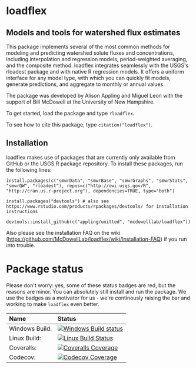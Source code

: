 # loadflex
## Models and tools for watershed flux estimates

This package implements several of the most common methods for 
modeling and predicting watershed solute fluxes and concentrations, including
interpolation and regression models, period-weighted averaging, and the
composite method. loadflex integrates seamlessly with the USGS's rloadest 
package and with native R regression models. It offers a uniform interface
for any model type, with which you can quickly fit models, generate
predictions, and aggregate to monthly or annual values.

The package was developed by Alison Appling and Miguel Leon with the support 
of Bill McDowell at the University of New Hampshire.

To get started, load the package and type `?loadflex`.

To see how to cite this package, type `citation("loadflex")`.


## Installation

loadflex makes use of packages that are currently only available from 
GitHub or the USGS R package repository. To install these packages, 
run the following lines:

```{r}
install.packages(c("smwrData", "smwrBase", "smwrGraphs", "smwrStats", 
"smwrQW", "rloadest"), repos=c("http://owi.usgs.gov/R", 
"http://cran.us.r-project.org"), dependencies=TRUE, type="both")

install.packages("devtools") # also see https://www.rstudio.com/products/rpackages/devtools/ for installation instructions

devtools::install_github(c("appling/unitted", "mcdowelllab/loadflex"))
```

Also please see the installation FAQ on the wiki (https://github.com/McDowellLab/loadflex/wiki/Installation-FAQ) if you run into trouble.

# Package status

Please don't worry: yes, some of these status badges are red, but the reasons are minor. You can absolutely still install and run the package. We use the badges as a motivator for us - we're continously raising the bar and working to make `loadflex` even better.

| Name       | Status           |  
| :------------ |:-------------|  
| Windows Build: | [![Windows Build status](https://ci.appveyor.com/api/projects/status/8cjo5urmkv5sjd7v?svg=true)](https://ci.appveyor.com/project/appling/loadflex) |
| Linux Build: | [![Linux Build Status](https://travis-ci.org/McDowellLab/loadflex.svg)](https://travis-ci.org/McDowellLab/loadflex)  |
| Coveralls: | [![Coveralls Coverage](https://coveralls.io/repos/McDowellLab/loadflex/badge.svg?branch=master)](https://coveralls.io/r/McDowellLab/loadflex?branch=master) |
| Codecov: | [![Codecov Coverage](https://img.shields.io/codecov/c/github/mcdowelllab/loadflex.svg)](https://codecov.io/github/mcdowelllab/loadflex) |


